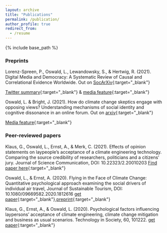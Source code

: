 ```yaml
---
layout: archive
title: "Publications"
permalink: /publication/
author_profile: true
redirect_from:
  - /resume
---
```


{% include base_path %}



### Preprints

Lorenz-Spreen, P., Oswald, L., Lewandowsky, S., & Hertwig, R. (2021). Digital Media and Democracy: A Systematic Review of Causal and Correlational Evidence Worldwide. Out on [SocArXiv](https://osf.io/preprints/socarxiv/p3z9v){:target="_blank"}

[Twitter summary](https://twitter.com/LisaFOswaldo/status/1463140731317538824){:target="_blank"} &
[media feature](https://techpolicy.press/cause-for-concern-on-role-of-digital-media-in-decline-of-democracy/){:target="_blank"}


Oswald, L. & Bright, J. (2021). How do climate change skeptics engage with opposing views? Understanding mechanisms of social identity and cognitive dissonance in an online forum. Out on [arxiv](https://arxiv.org/abs/2102.06516){:target="_blank"}

[Media feature](https://www.dailyadvent.com/news/491708f76749b23a3465195e9deaa09e-New-Draft-Paper-Confirms-Feeding-Trolls-Keeps-Them-Coming-Back-For-More){:target="_blank"}


### Peer-reviewed papers

Klaus, G., Oswald, L., Ernst, A., & Merk, C. (2021). Effects of opinion statements on laypeople’s acceptance of a climate engineering technology. Comparing the source credibility of researchers, politicians and a citizens’ jury. Journal of Science Communication, DOI: 10.22323/2.20010203 [Find paper here](https://jcom.sissa.it/archive/20/01/JCOM_2001_2021_A03){:target="_blank"}

Oswald, L., & Ernst, A. (2020). Flying in the Face of Climate Change: Quantitative psychological approach examining the social drivers of individual air travel, Journal of Sustainable Tourism, DOI: 10.1080/09669582.2020.1812616
[get paper](https://www.tandfonline.com/doi/full/10.1080/09669582.2020.1812616){:target="_blank"},[preprint](../files/Oswald_Ernst_2020.pdf){:target="_blank"}

Klaus, G., Ernst, A., & Oswald, L. (2020). Psychological factors influencing laypersons’ acceptance of climate engineering, climate change mitigation and business as usual scenarios. Technology in Society, 60, 101222.
[get paper](https://www.sciencedirect.com/science/article/pii/S0160791X1930137X){:target="_blank"}

